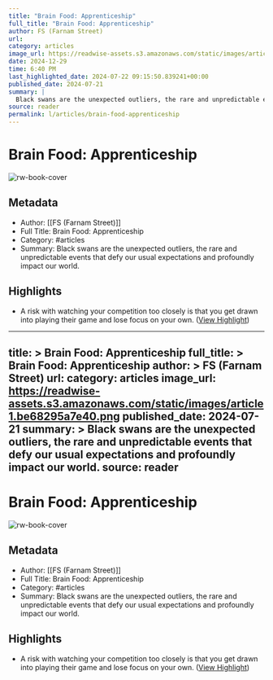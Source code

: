 ```yaml
---
title: "Brain Food: Apprenticeship"
full_title: "Brain Food: Apprenticeship"
author: FS (Farnam Street)
url: 
category: articles
image_url: https://readwise-assets.s3.amazonaws.com/static/images/article1.be68295a7e40.png
date: 2024-12-29
time: 6:40 PM
last_highlighted_date: 2024-07-22 09:15:50.839241+00:00
published_date: 2024-07-21
summary: |
  Black swans are the unexpected outliers, the rare and unpredictable events that defy our usual expectations and profoundly impact our world.
source: reader
permalink: l/articles/brain-food-apprenticeship
---
```

# Brain Food: Apprenticeship

![rw-book-cover](https://readwise-assets.s3.amazonaws.com/static/images/article1.be68295a7e40.png)

## Metadata
- Author: [[FS (Farnam Street)]]
- Full Title: Brain Food: Apprenticeship
- Category: #articles
- Summary: Black swans are the unexpected outliers, the rare and unpredictable events that defy our usual expectations and profoundly impact our world.

## Highlights
- A risk with watching your competition too closely is that you get drawn into playing their game and lose focus on your own. ([View Highlight](https://read.readwise.io/read/01j3cvkjw7h6g3v5rva0vx25ke))


---
title: >
  Brain Food: Apprenticeship
full_title: >
  Brain Food: Apprenticeship
author: >
  FS (Farnam Street)
url: 
category: articles
image_url: https://readwise-assets.s3.amazonaws.com/static/images/article1.be68295a7e40.png
published_date: 2024-07-21
summary: >
  Black swans are the unexpected outliers, the rare and unpredictable events that defy our usual expectations and profoundly impact our world.
source: reader
---
# Brain Food: Apprenticeship

![rw-book-cover](https://readwise-assets.s3.amazonaws.com/static/images/article1.be68295a7e40.png)

## Metadata
- Author: [[FS (Farnam Street)]]
- Full Title: Brain Food: Apprenticeship
- Category: #articles
- Summary: Black swans are the unexpected outliers, the rare and unpredictable events that defy our usual expectations and profoundly impact our world.

## Highlights
- A risk with watching your competition too closely is that you get drawn into playing their game and lose focus on your own. ([View Highlight](https://read.readwise.io/read/01j3cvkjw7h6g3v5rva0vx25ke))


